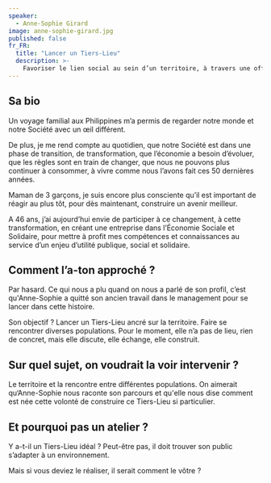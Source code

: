 ```yaml
---
speaker:
  - Anne-Sophie Girard
image: anne-sophie-girard.jpg
published: false
fr_FR:
  title: "Lancer un Tiers-Lieu"
  description: >-
    Favoriser le lien social au sein d’un territoire, à travers une offre de services répondant à des besoins de la vie quotidienne.
---
```


## Sa bio

Un voyage familial aux Philippines m’a permis de regarder notre monde et notre Société avec un œil différent.

De plus, je me rend compte au quotidien, que notre Société est dans une phase de transition, de transformation, que l’économie a besoin d’évoluer, que les règles sont en train de changer, que nous ne pouvons plus continuer à consommer, à vivre comme nous l’avons fait ces 50 dernières années.

Maman de 3 garçons, je suis encore plus consciente qu’il est important de réagir au plus tôt, pour dès maintenant, construire un avenir meilleur.

A 46 ans, j’ai aujourd’hui envie de participer à ce changement, à cette transformation, en créant une entreprise dans l’Économie Sociale et Solidaire, pour mettre à profit mes compétences et connaissances au service d’un enjeu d’utilité publique, social et solidaire.

## Comment l’a-ton approché ?

Par hasard. Ce qui nous a plu quand on nous a parlé de son profil, c’est qu'Anne-Sophie a quitté son ancien travail dans le management pour se lancer dans cette histoire.

Son objectif ? Lancer un Tiers-Lieu ancré sur la territoire. Faire se rencontrer diverses populations. Pour le moment, elle n’a pas de lieu, rien de concret, mais elle discute, elle échange, elle construit.

## Sur quel sujet, on voudrait la voir intervenir ?

Le territoire et la rencontre entre différentes populations. On aimerait qu‘Anne-Sophie nous raconte son parcours et qu'elle nous dise comment est née cette volonté de construire ce Tiers-Lieu si particulier.

## Et pourquoi pas un atelier ?

Y a-t-il un Tiers-Lieu idéal ? Peut-être pas, il doit trouver son public s’adapter à un environnement.

Mais si vous deviez le réaliser, il serait comment le vôtre ?
